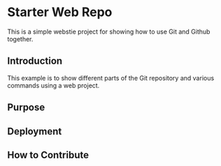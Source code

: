 # Starter Web Repo

This is a simple webstie project for showing how to use Git and Github together.

## Introduction

This example is to show different parts of the Git repository and various commands using a web project.

## Purpose

## Deployment

## How to Contribute